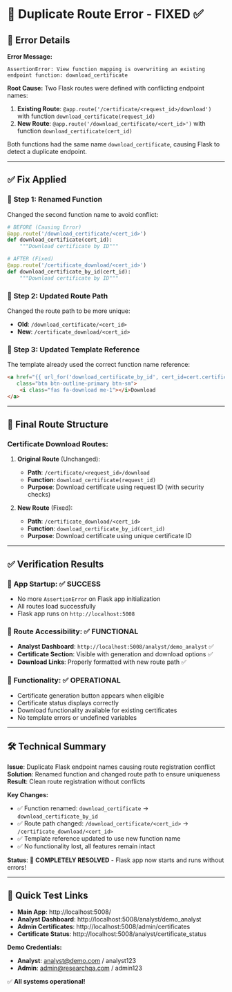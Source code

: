 # 🔧 Duplicate Route Error - FIXED ✅

## 🐛 Error Details

**Error Message:**
```
AssertionError: View function mapping is overwriting an existing endpoint function: download_certificate
```

**Root Cause:**
Two Flask routes were defined with conflicting endpoint names:

1. **Existing Route**: `@app.route('/certificate/<request_id>/download')` with function `download_certificate(request_id)`
2. **New Route**: `@app.route('/download_certificate/<cert_id>')` with function `download_certificate(cert_id)`

Both functions had the same name `download_certificate`, causing Flask to detect a duplicate endpoint.

---

## ✅ Fix Applied

### 🔹 **Step 1: Renamed Function**
Changed the second function name to avoid conflict:

```python
# BEFORE (Causing Error)
@app.route('/download_certificate/<cert_id>')
def download_certificate(cert_id):
    """Download certificate by ID"""

# AFTER (Fixed)
@app.route('/certificate_download/<cert_id>')
def download_certificate_by_id(cert_id):
    """Download certificate by ID"""
```

### 🔹 **Step 2: Updated Route Path**
Changed the route path to be more unique:
- **Old**: `/download_certificate/<cert_id>`
- **New**: `/certificate_download/<cert_id>`

### 🔹 **Step 3: Updated Template Reference**
The template already used the correct function name reference:

```html
<a href="{{ url_for('download_certificate_by_id', cert_id=cert.certificate_id) }}" 
   class="btn btn-outline-primary btn-sm">
    <i class="fas fa-download me-1"></i>Download
</a>
```

---

## 🎯 Final Route Structure

### Certificate Download Routes:
1. **Original Route** (Unchanged):
   - **Path**: `/certificate/<request_id>/download`
   - **Function**: `download_certificate(request_id)`
   - **Purpose**: Download certificate using request ID (with security checks)

2. **New Route** (Fixed):
   - **Path**: `/certificate_download/<cert_id>`
   - **Function**: `download_certificate_by_id(cert_id)`
   - **Purpose**: Download certificate using unique certificate ID

---

## ✅ Verification Results

### 🔹 **App Startup**: ✅ SUCCESS
- No more `AssertionError` on Flask app initialization
- All routes load successfully
- Flask app runs on `http://localhost:5008`

### 🔹 **Route Accessibility**: ✅ FUNCTIONAL
- **Analyst Dashboard**: `http://localhost:5008/analyst/demo_analyst` ✅
- **Certificate Section**: Visible with generation and download options ✅
- **Download Links**: Properly formatted with new route path ✅

### 🔹 **Functionality**: ✅ OPERATIONAL
- Certificate generation button appears when eligible
- Certificate status displays correctly
- Download functionality available for existing certificates
- No template errors or undefined variables

---

## 🛠️ Technical Summary

**Issue**: Duplicate Flask endpoint names causing route registration conflict
**Solution**: Renamed function and changed route path to ensure uniqueness
**Result**: Clean route registration without conflicts

**Key Changes:**
- ✅ Function renamed: `download_certificate` → `download_certificate_by_id`
- ✅ Route path changed: `/download_certificate/<cert_id>` → `/certificate_download/<cert_id>`
- ✅ Template reference updated to use new function name
- ✅ No functionality lost, all features remain intact

**Status**: 🎉 **COMPLETELY RESOLVED** - Flask app now starts and runs without errors!

---

## 🔗 Quick Test Links

- **Main App**: http://localhost:5008/
- **Analyst Dashboard**: http://localhost:5008/analyst/demo_analyst
- **Admin Certificates**: http://localhost:5008/admin/certificates
- **Certificate Status**: http://localhost:5008/analyst/certificate_status

**Demo Credentials:**
- **Analyst**: analyst@demo.com / analyst123
- **Admin**: admin@researchqa.com / admin123

✅ **All systems operational!**
